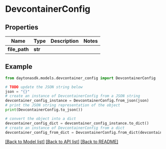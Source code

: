 # DevcontainerConfig


## Properties

Name | Type | Description | Notes
------------ | ------------- | ------------- | -------------
**file_path** | **str** |  | 

## Example

```python
from daytonasdk.models.devcontainer_config import DevcontainerConfig

# TODO update the JSON string below
json = "{}"
# create an instance of DevcontainerConfig from a JSON string
devcontainer_config_instance = DevcontainerConfig.from_json(json)
# print the JSON string representation of the object
print(DevcontainerConfig.to_json())

# convert the object into a dict
devcontainer_config_dict = devcontainer_config_instance.to_dict()
# create an instance of DevcontainerConfig from a dict
devcontainer_config_from_dict = DevcontainerConfig.from_dict(devcontainer_config_dict)
```
[[Back to Model list]](../README.md#documentation-for-models) [[Back to API list]](../README.md#documentation-for-api-endpoints) [[Back to README]](../README.md)


